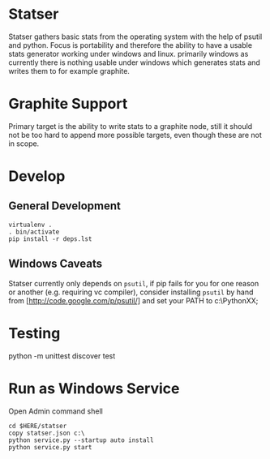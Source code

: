 # Statser
Statser gathers basic stats from the operating system with the help of psutil
and python.
Focus is portability and therefore the ability to have a usable stats generator
working under windows and linux. primarily windows as currently there is
nothing usable under windows which generates stats and writes them to for
example graphite.

# Graphite Support
Primary target is the ability to write stats to a graphite node, still it
should not be too hard to append more possible targets, even though these are
not in scope.

# Develop
## General Development
    virtualenv .
    . bin/activate
    pip install -r deps.lst

## Windows Caveats
Statser currently only depends on `psutil`, if pip fails for you for one reason or another (e.g. requiring vc compiler),
consider installing `psutil` by hand from [http://code.google.com/p/psutil/] and set your PATH to c:\\PythonXX\;

# Testing
  python -m unittest discover test

# Run as Windows Service
Open Admin command shell

    cd $HERE/statser
    copy statser.json c:\
    python service.py --startup auto install
    python service.py start

